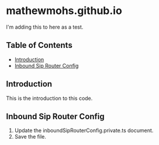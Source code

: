 # mathewmohs.github.io

I'm adding this to here as a test.

## Table of Contents

- [Introduction](#introduction)
- [Inbound Sip Router Config](#inbound-sip-router-config)

## Introduction

This is the introduction to this code.

## Inbound Sip Router Config

1. Update the inboundSipRouterConfig.private.ts document.
2. Save the file.
